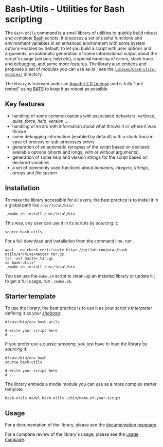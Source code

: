 Bash-Utils - Utilities for Bash scripting
=========================================

The `Bash-Utils` command is a small library of utilities to quickly build robust and complete
[Bash](https://en.wikipedia.org/wiki/Bash_%28Unix_shell%29) scripts.
It proposes a set of useful functions and environment variables in an enhanced environment with some system options enabled by default,
to let you build a script with user options and arguments, an automatic generation of some informational output about 
the script's usage (version, help etc), a special handling of errors, stack trace and debugging, and some more features.
The library also embeds and proposes a set of *modules* you can use as-is ; 
see the [`libexec/bash-utils-modules/`](libexec/bash-utils-modules/) directory.

The library is licensed under an [Apache 2.0 License](http://www.apache.org/licenses/LICENSE-2.0) and
is fully "unit-tested" using [BATS](http://github.com/sstephenson/bats) to keep it as robust as possible.


Key features
------------

-   handling of some common options with associated behaviors: *verbose*, *quiet*, *force*, *help*, *version* ...
-   handling of errors with information about what throws it or where it was thrown
-   some debugging information (enabled by default) with a *stack trace* in case of process or sub-processes errors
-   generation of an automatic *synopsis* of the script based on declared available options (shorts and longs, with or 
    without arguments)
-   generation of some help and version strings for the script based on declared variables
-   a set of commonly used functions about *booleans*, *integers*, *strings*, *arrays* and *file system*


Installation
------------

To make the library accessible for all users, the best practice is to install it in a global path like `/usr/local/bin/`:

    ./make.sh install /usr/local/bin

This way, any user can use it in its scripts by *sourcing* it:

    source bash-utils

For a full download and installation from the command line, run:

    wget --no-check-certificate https://gitlab.com/piwi/bash-utils/archive/master.tar.gz
    tar -xvf master.tar.gz
    cd bash-utils*
    ./make.sh install /usr/local/bin

You can use the `make.sh` script to clean-up an installed library or update it ; to get a full usage, run `./make.sh`.


Starter template
----------------

To use the library, the best practice is to use it as your script's *interpreter* defining it as your 
[*shebang*](https://en.wikipedia.org/wiki/Shebang_%28Unix%29): 

    #!/usr/bin/env bash-utils
    
    # write your script here
    # ...
    
If you prefer use a classic *shebang*, you just have to load the library by *sourcing* it:

    #!/usr/bin/env bash
    source bash-utils
    
    # write your script here
    # ...

The library embeds a *model* module you can use as a more complex starter template:

    bash-utils model bash-utils ~/bin/name-of-your-script


Usage
-----

For a documentation of the library, please see the [documentation manpage](man/MANPAGE.7.md).

For a complete review of the library's usage, please see the [usage manpage](man/MANPAGE.1.md).
